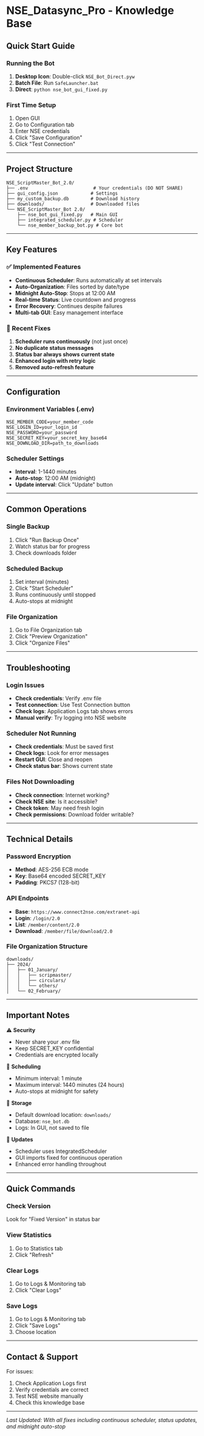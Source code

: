 # NSE_Datasync_Pro - Knowledge Base

## Quick Start Guide

### Running the Bot
1. **Desktop Icon**: Double-click `NSE_Bot_Direct.pyw`
2. **Batch File**: Run `SafeLauncher.bat`
3. **Direct**: `python nse_bot_gui_fixed.py`

### First Time Setup
1. Open GUI
2. Go to Configuration tab
3. Enter NSE credentials
4. Click "Save Configuration"
5. Click "Test Connection"

---

## Project Structure

```
NSE_ScriptMaster_Bot_2.0/
├── .env                        # Your credentials (DO NOT SHARE)
├── gui_config.json            # Settings
├── my_custom_backup.db        # Download history
├── downloads/                 # Downloaded files
└── NSE_ScriptMaster_Bot 2.0/
    ├── nse_bot_gui_fixed.py   # Main GUI
    ├── integrated_scheduler.py # Scheduler
    └── nse_member_backup_bot.py # Core bot
```

---

## Key Features

### ✅ Implemented Features
- **Continuous Scheduler**: Runs automatically at set intervals
- **Auto-Organization**: Files sorted by date/type
- **Midnight Auto-Stop**: Stops at 12:00 AM
- **Real-time Status**: Live countdown and progress
- **Error Recovery**: Continues despite failures
- **Multi-tab GUI**: Easy management interface

### 🔧 Recent Fixes
1. **Scheduler runs continuously** (not just once)
2. **No duplicate status messages**
3. **Status bar always shows current state**
4. **Enhanced login with retry logic**
5. **Removed auto-refresh feature**

---

## Configuration

### Environment Variables (.env)
```
NSE_MEMBER_CODE=your_member_code
NSE_LOGIN_ID=your_login_id
NSE_PASSWORD=your_password
NSE_SECRET_KEY=your_secret_key_base64
NSE_DOWNLOAD_DIR=path_to_downloads
```

### Scheduler Settings
- **Interval**: 1-1440 minutes
- **Auto-stop**: 12:00 AM (midnight)
- **Update interval**: Click "Update" button

---

## Common Operations

### Single Backup
1. Click "Run Backup Once"
2. Watch status bar for progress
3. Check downloads folder

### Scheduled Backup
1. Set interval (minutes)
2. Click "Start Scheduler"
3. Runs continuously until stopped
4. Auto-stops at midnight

### File Organization
1. Go to File Organization tab
2. Click "Preview Organization"
3. Click "Organize Files"

---

## Troubleshooting

### Login Issues
- **Check credentials**: Verify .env file
- **Test connection**: Use Test Connection button
- **Check logs**: Application Logs tab shows errors
- **Manual verify**: Try logging into NSE website

### Scheduler Not Running
- **Check credentials**: Must be saved first
- **Check logs**: Look for error messages
- **Restart GUI**: Close and reopen
- **Check status bar**: Shows current state

### Files Not Downloading
- **Check connection**: Internet working?
- **Check NSE site**: Is it accessible?
- **Check token**: May need fresh login
- **Check permissions**: Download folder writable?

---

## Technical Details

### Password Encryption
- **Method**: AES-256 ECB mode
- **Key**: Base64 encoded SECRET_KEY
- **Padding**: PKCS7 (128-bit)

### API Endpoints
- **Base**: `https://www.connect2nse.com/extranet-api`
- **Login**: `/login/2.0`
- **List**: `/member/content/2.0`
- **Download**: `/member/file/download/2.0`

### File Organization Structure
```
downloads/
├── 2024/
│   ├── 01_January/
│   │   ├── scripmaster/
│   │   ├── circulars/
│   │   └── others/
│   └── 02_February/
```

---

## Important Notes

⚠️ **Security**
- Never share your .env file
- Keep SECRET_KEY confidential
- Credentials are encrypted locally

📅 **Scheduling**
- Minimum interval: 1 minute
- Maximum interval: 1440 minutes (24 hours)
- Auto-stops at midnight for safety

📁 **Storage**
- Default download location: `downloads/`
- Database: `nse_bot.db`
- Logs: In GUI, not saved to file

🔄 **Updates**
- Scheduler uses IntegratedScheduler
- GUI imports fixed for continuous operation
- Enhanced error handling throughout

---

## Quick Commands

### Check Version
Look for "Fixed Version" in status bar

### View Statistics
1. Go to Statistics tab
2. Click "Refresh"

### Clear Logs
1. Go to Logs & Monitoring tab
2. Click "Clear Logs"

### Save Logs
1. Go to Logs & Monitoring tab
2. Click "Save Logs"
3. Choose location

---

## Contact & Support

For issues:
1. Check Application Logs first
2. Verify credentials are correct
3. Test NSE website manually
4. Check this knowledge base

---

*Last Updated: With all fixes including continuous scheduler, status updates, and midnight auto-stop*